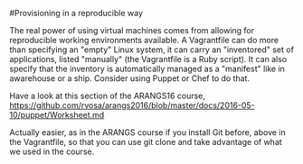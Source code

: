 #Provisioning in a reproducible way

The real power of using virtual machines comes from allowing for reproducible working environments available.
A Vagrantfile can do more than specifying an "empty" Linux system, it can carry an "inventored" set of applications, 
listed "manually" (the Vagrantfile is a Ruby script). It can also specify that the inventory is automatically managed as a "manifest" like in awarehouse or a ship.
Consider using Puppet or Chef to do that.

Have a look at this section of the ARANGS16 course, 
https://github.com/rvosa/arangs2016/blob/master/docs/2016-05-10/puppet/Worksheet.md

Actually easier, as in the ARANGS course if you install Git before, above in the Vagrantfile, so that you can use git 
clone and take advantage of what we used in the course.
